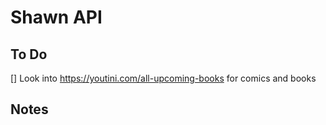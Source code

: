 # Shawn API

## To Do

[] Look into https://youtini.com/all-upcoming-books for comics and books

## Notes

